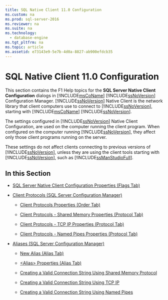 ```yaml
---
title: SQL Native Client 11.0 Configuration
ms.custom: na
ms.prod: sql-server-2016
ms.reviewer: na
ms.suite: na
ms.technology: 
  - database-engine
ms.tgt_pltfrm: na
ms.topic: article
ms.assetid: e73143e9-5e7b-4d0a-8827-ab900efdcb35
---
```

# SQL Native Client 11.0 Configuration
  This section contains the F1 Help topics for the **SQL Server Native Client Configuration** dialogs in [!INCLUDE[msCoName](../../Token\Other/msCoName_md.md)] [!INCLUDE[ssNoVersion](../../Token\Other/ssNoVersion_md.md)] Configuration Manager. [!INCLUDE[ssNoVersion](../../Token\Other/ssNoVersion_md.md)] Native Client is the network library that client computers use to connect to [!INCLUDE[ssNoVersion](../../Token\Other/ssNoVersion_md.md)], starting with [!INCLUDE[msCoName](../../Token\Other/msCoName_md.md)] [!INCLUDE[ssNoVersion](../../Token\Other/ssNoVersion_md.md)].  
  
 The settings configured in [!INCLUDE[ssNoVersion](../../Token\Other/ssNoVersion_md.md)] Native Client Configuration, are used on the computer running the client program. When configured on the computer running [!INCLUDE[ssNoVersion](../../Token\Other/ssNoVersion_md.md)], they affect only those client programs running on the server.  
  
 These settings do not affect clients connecting to previous versions of [!INCLUDE[ssNoVersion](../../Token\Other/ssNoVersion_md.md)], unless they are using the client tools starting with [!INCLUDE[ssNoVersion](../../Token\Other/ssNoVersion_md.md)], such as [!INCLUDE[ssManStudioFull](../../Token\Other/ssManStudioFull_md.md)].  
  
## In this Section  
  
-   [SQL Server Native Client Configuration Properties &#40;Flags Tab&#41;](../Topic/SQL%20Server%20Native%20Client%20Configuration%20Properties%20\(Flags%20Tab\).md)  
  
-   [Client Protocols &#40;SQL Server Configuration Manager&#41;](../Topic/Client%20Protocols%20\(SQL%20Server%20Configuration%20Manager\).md)  
  
    -   [Client Protocols Properties &#40;Order Tab&#41;](../Topic/Client%20Protocols%20Properties%20\(Order%20Tab\).md)  
  
    -   [Client Protocols - Shared Memory Properties &#40;Protocol Tab&#41;](../Topic/Client%20Protocols%20-%20Shared%20Memory%20Properties%20\(Protocol%20Tab\).md)  
  
    -   [Client Protocols - TCP IP Properties &#40;Protocol Tab&#41;](../Topic/Client%20Protocols%20-%20TCP%20IP%20Properties%20\(Protocol%20Tab\).md)  
  
    -   [Client Protocols - Named Pipes Properties &#40;Protocol Tab&#41;](../Topic/Client%20Protocols%20-%20Named%20Pipes%20Properties%20\(Protocol%20Tab\).md)  
  
-   [Aliases &#40;SQL Server Configuration Manager&#41;](../Topic/Aliases%20\(SQL%20Server%20Configuration%20Manager\).md)  
  
    -   [New Alias &#40;Alias Tab&#41;](../Topic/New%20Alias%20\(Alias%20Tab\).md)  
  
    -   [&#60;Alias&#62; Properties &#40;Alias Tab&#41;](../Topic/%3CAlias%3E%20Properties%20\(Alias%20Tab\).md)  
  
    -   [Creating a Valid Connection String Using Shared Memory Protocol](../../Topics\TopicNameContainA/Creating-a-Valid-Connection-String-Using-Shared-Memory-Protocol.md)  
  
    -   [Creating a Valid Connection String Using TCP IP](../../Topics\TopicNameContainA/Creating-a-Valid-Connection-String-Using-TCP-IP.md)  
  
    -   [Creating a Valid Connection String Using Named Pipes](../Topic/Creating%20a%20Valid%20Connection%20String%20Using%20Named%20Pipes.md)  
  
  